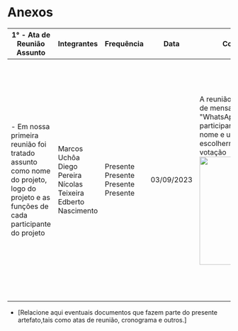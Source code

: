 # Anexos

| 1° - Ata de Reunião<br>Assunto|Integrantes| Frequência | Data | Como ocorreu? | Resultados |
| -----------------------    | ------  | -----------|-----------|-----------|-----------|
| - Em nossa primeira reunião foi tratado assunto como  nome do projeto, logo do projeto e as funções de cada participante do projeto   | Marcos Uchôa  Diego Pereira  Nícolas Teixeira  Edberto Nascimento  |  Presente<br>Presente<br>Presente<br>Presente<br> |03/09/2023|A reunião ocorreu por meio de mensagens, no aplicativo "WhatsApp". Cada participante sugerio um nome e uma logo para escolhermos por meio de votação  <img src="./img/votacao.jpg." width="224" height="244">|Com o resultado da votação, como poddemos ver na imagem ao lado, ficou decidido que o nome e a logo seriam Educa P2. Já a parte cargos, foi decidido por meio de um senso comum, visando explorar as habilidades de cada um.|

- [Relacione aqui eventuais documentos que fazem parte do presente artefato,tais como atas de reunião, cronograma e outros.]